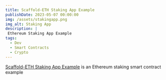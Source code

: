 ```yaml
---
title: Scaffold-ETH Staking App Example
publishDate: 2023-05-07 00:00:00
img: /assets/stakingapp.png
img_alt: Staking App
description: |
 Ethereum Staking App Example
tags:
  - Dev
  - Smart Contracts
  - Crypto
---
```


<a href="https://bullish-mind.surge.sh/">Scaffold-ETH Staking App Example</a> is an Ethereum staking smart contract example
